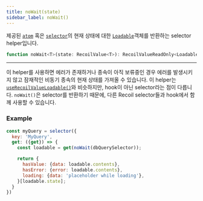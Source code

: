 ```yaml
---
title: noWait(state)
sidebar_label: noWait()
---
```


제공된 [`atom`](/docs/api-reference/core/atom) 혹은 [`selector`](/docs/api-reference/core/selector)의 현재 상태에 대한 [`Loadable`](/docs/api-reference/core/Loadable)객체를 반환하는 selector helper입니다.

```jsx
function noWait<T>(state: RecoilValue<T>): RecoilValueReadOnly<Loadable<T>>
```

---

이 helper를 사용하면 에러가 존재하거나 종속이 아직 보류중인 경우 에러를 발생시키지 않고 잠재적인 비동기 종속의 현재 상태를 가져올 수 있습니다. 이 helper는 [`useRecoilValueLoadable()`](/docs/api-reference/core/useRecoilValueLoadable)와 비슷하지만, hook이 아닌 selector라는 점이 다릅니다. `noWait()`은 selector를 반환하기 때문에, 다른 Recoil selector들과 hook에서 함께 사용할 수 있습니다.

### Example

```jsx
const myQuery = selector({
  key: 'MyQuery',
  get: ({get}) => {
    const loadable = get(noWait(dbQuerySelector));

    return {
      hasValue: {data: loadable.contents},
      hasError: {error: loadable.contents},
      loading: {data: 'placeholder while loading'},
    }[loadable.state];
  }
})

```
